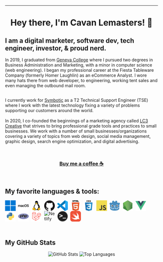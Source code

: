 <div align="center">
<hr>
<h1>Hey there, I'm Cavan Lemasters! 👋 </h1>
</div> 

<h2>I am a digital marketer, software dev, tech engineer, investor, & proud nerd.</h2>
In 2019, I graduated from <a href="https://www.geneva.edu/">Geneva College</a> where I pursued two degrees in Business Administration and Marketing, with a minor in computer science (web engineering). I began my professional career at the Fiesta Tableware Company (formerly Homer Laughlin) as an eCommerce Analyst. I wore many hats there from web developer, to engineering, working tent sales and even managing the outbound mail room.

<br>I currently work for <a href="https://www.symbotic.com/">Symbotic</a> as a T2 Technical Support Engineer (TSE) where I work with the latest technology fixing a variety of problems supporting our customers around the world.  
<br>In 2020, I co-founded the beginnings of a marketing agency called <a href="https://lc3creative.com">LC3 Creative</a> that strives to bring professional grade tools and practices to small businesses. We work with a number of small businesses/organizations covering a variety of topics from web design, social media management, graphic design, search engine optimization, and digital advertising.

<br>

<div align="center">
    <h3>
        <a href="https://www.buymeacoffee.com/cavlemasters" target="_blank">Buy me a coffee ☕️</a>
    </h3>
</div>
<br />

## My favorite languages & tools:
<div style="overflow: hidden; padding-bottom: 10px;">
    <img align="left" alt="Windows OS" width="35px" style="margin-right: 8px;" src="https://raw.githubusercontent.com/github/explore/78df643247d429f6cc873026c0622819ad797942/topics/windows/windows.png" />
    <img align="left" alt="Mac OS" width="35px" style="margin-right: 8px;" src="https://raw.githubusercontent.com/github/explore/78df643247d429f6cc873026c0622819ad797942/topics/macos/macos.png" />
    <img align="left" alt="Linux OS" width="35px" style="margin-right: 8px;" src="https://raw.githubusercontent.com/github/explore/78df643247d429f6cc873026c0622819ad797942/topics/linux/linux.png" />
    <img align="left" alt="GitHub" width="35px" style="margin-right: 8px;" src="https://raw.githubusercontent.com/github/explore/78df643247d429f6cc873026c0622819ad797942/topics/github/github.png" />
    <img align="left" alt="Visual Studio Code" width="35px" style="margin-right: 8px;" src="https://raw.githubusercontent.com/github/explore/80688e429a7d4ef2fca1e82350fe8e3517d3494d/topics/visual-studio-code/visual-studio-code.png" />
    <img align="left" alt="HTML5" width="35px" style="margin-right: 8px;" src="https://raw.githubusercontent.com/github/explore/80688e429a7d4ef2fca1e82350fe8e3517d3494d/topics/html/html.png" />
    <img align="left" alt="CSS3" width="35px" style="margin-right: 8px;" src="https://raw.githubusercontent.com/github/explore/80688e429a7d4ef2fca1e82350fe8e3517d3494d/topics/css/css.png" />
    <img align="left" alt="JavaScript" width="35px" style="margin-right: 8px;" src="https://raw.githubusercontent.com/github/explore/80688e429a7d4ef2fca1e82350fe8e3517d3494d/topics/javascript/javascript.png" />
    <img align="left" alt="Godot" width="35px" style="margin-right: 8px;" src="https://raw.githubusercontent.com/github/explore/80688e429a7d4ef2fca1e82350fe8e3517d3494d/topics/godot/godot.png" />
    <img align="left" alt="Node.js" width="35px" style="margin-right: 8px;" src="https://raw.githubusercontent.com/github/explore/80688e429a7d4ef2fca1e82350fe8e3517d3494d/topics/nodejs/nodejs.png" />
    <img align="left" alt="Vue.js" width="35px" style="margin-right: 8px;" src="https://raw.githubusercontent.com/github/explore/80688e429a7d4ef2fca1e82350fe8e3517d3494d/topics/vue/vue.png" />
    <img align="left" alt="Python" width="35px" style="margin-right: 8px;" src="https://raw.githubusercontent.com/github/explore/80688e429a7d4ef2fca1e82350fe8e3517d3494d/topics/python/python.png" />
    <img align="left" alt="PHP" width="35px" style="margin-right: 8px;" src="https://raw.githubusercontent.com/github/explore/80688e429a7d4ef2fca1e82350fe8e3517d3494d/topics/php/php.png" />
    <img align="left" alt="Laravel" width="35px" style="margin-right: 8px;" src="https://raw.githubusercontent.com/github/explore/80688e429a7d4ef2fca1e82350fe8e3517d3494d/topics/laravel/laravel.png" />
    <img align="left" alt="Netlify" width="35px" style="margin-right: 8px;" src="https://avatars1.githubusercontent.com/in/13473?s=41&u=896adff132bec5e30a16f862fcedd2d06e4de7a5&v=4" />
    <img align="left" alt="UNIX / MacOS Terminal" width="35px" style="margin-right: 8px;" src="https://raw.githubusercontent.com/github/explore/80688e429a7d4ef2fca1e82350fe8e3517d3494d/topics/terminal/terminal.png" />
    <img align="left" alt="Swift" width="35px" style="margin-right: 8px;" src="https://raw.githubusercontent.com/github/explore/80688e429a7d4ef2fca1e82350fe8e3517d3494d/topics/swift/swift.png" />
</div>
<br clear="left" />

## My GitHub Stats
<div align="center">
    <img src="https://github-readme-stats.vercel.app/api?username=TheKicker&show_icons=true&theme=transparent" alt="GitHub Stats" />
    <img src="https://github-readme-stats.vercel.app/api/top-langs/?username=TheKicker&layout=compact&theme=transparent" alt="Top Languages" />
</div>